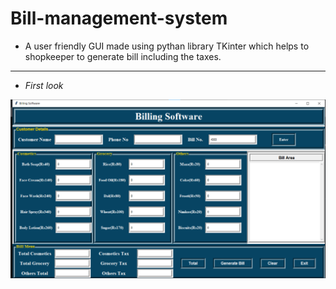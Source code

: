 # Bill-management-system

- A user friendly GUI made using pythan library TKinter which helps to shopkeeper to generate bill including the taxes.

<hr>

- *First look*

![image](https://github.com/jay-2000/Bill-management-system/blob/main/billManagement%20In%20Python.png)
